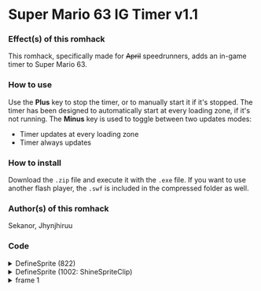 # Super Mario 63 IG Timer v1.1

### Effect(s) of this romhack
This romhack, specifically made for ~~April~~ speedrunners, adds an in-game timer to Super Mario 63.
  
### How to use
Use the **Plus** key to stop the timer, or to manually start it if it's stopped.
The timer has been designed to automatically start at every loading zone, if it's not running.
The **Minus** key is used to toggle between two updates modes:
  - Timer updates at every loading zone
  - Timer always updates


### How to install
Download the `.zip` file and execute it with the `.exe` file.
If you want to use another flash player, the `.swf` is included in the compressed folder as well.

### Author(s) of this romhack
Sekanor, Jhynjhiruu

### Code
<details/>
  <summary>DefineSprite (822)</summary>
  <details/>
      <summary>frame 1</summary>
      <details/>
        <summary>DoAction</summary>

```
if((_root._quality == "BEST" || _root._quality == "HIGH") && _root.AutoQuality == true)
{
   _root.Qualitynum--;
}
qn = _root.Qualitynum;
qn2 = 0;
_root._quality = _root.QualityArray[qn];
time = getTimer();
count = 0;
minutes = 0;
seconds = 0;
milliseconds = 0;
frtxt = "running";
txtMinutes = "";
txtSeconds = "";
txtMilliseconds = "";
_root.Timer_calculateSeconds = function()
{
   minutes = Math.floor(_root.ILTimerLastUpdate / (32 * 60));
   seconds = Math.floor(_root.ILTimerLastUpdate / 32) % 60;
   milliseconds = _root.ILTimerLastUpdate % 32;
   milliseconds = Math.floor(milliseconds * (1000 / 32));
   txtMinutes = minutes;
   txtSeconds = seconds;
   txtMilliseconds = milliseconds;
   if(minutes < 10)
   {
      txtMinutes = "0" + txtMinutes;
   }
   if(seconds < 10)
   {
      txtSeconds = "0" + txtSeconds;
   }
   if(milliseconds < 10)
   {
      txtMilliseconds = "00" + txtMilliseconds;
   }
   else if(milliseconds < 100)
   {
      txtMilliseconds = "0" + txtMilliseconds;
   }
};
_root.Timer_updateDisplay = function()
{
   if(_root.ILTimerUpdateMode == "ALWAYS")
   {
      _root.ILTimerLastUpdate = _root.ILTimer;
   }
   if(_root.ILTimerDispMode == "FRAMES")
   {
      _root.TextHint = _root.ILTimerLastUpdate;
   }
   else
   {
      _root.Timer_calculateSeconds();
      _root.TextHint = txtMinutes + ":" + txtSeconds + "." + txtMilliseconds;
   }
};
if(_root.ILTimerState == "STOP")
{
   _root.Timer_start();
}
_root.Timer_addTime = function()
{
   if(_root.ILTimerState == "RUN")
   {
      _root.ILTimer = _root.ILTimer + 1;
   }
};
_root.Timer_start = function()
{
   _root.ILTimer = 0;
   _root.ILTimerLastUpdate = 0;
   _root.ILTimerState = "RUN";
   frtxt = "running";
   _root.Timer_updateDisplay();
};
_root.Timer_stop = function()
{
   _root.Timer_update();
   _root.ILTimerState = "STOP";
   if(_root.ILTimerDispMode == "FRAMES")
   {
      _root.TextHint = _root.ILTimer;
   }
   else
   {
      _root.Timer_calculateSeconds();
      _root.TextHint = txtMinutes + ":" + txtSeconds + "." + txtMilliseconds;
   }
   frtxt = "stopped";
};
_root.Timer_toggledisplay = function()
{
   if(_root.ILTimerDispMode == "NORMAL")
   {
      _root.ILTimerDispMode = "FRAMES";
   }
   else
   {
      _root.ILTimerDispMode = "NORMAL";
   }
   _root.Timer_updateDisplay();
};
_root.Timer_input = function()
{
   if(_root.ILTimerAvoidRepeat > 0)
   {
      _root.ILTimerAvoidRepeat = _root.ILTimerAvoidRepeat - 1;
   }
   if(_root.KeyPlus() and _root.ILTimerAvoidRepeat == 0)
   {
      if(_root.ILTimerState == "RUN")
      {
         _root.Timer_stop();
      }
      else
      {
         _root.Timer_start();
      }
      _root.ILTimerAvoidRepeat = 10;
   }
   if(_root.KeyMinus() and _root.ILTimerAvoidRepeat == 0)
   {
      if(_root.ILTimerUpdateMode == "ALWAYS")
      {
         _root.ILTimerUpdateMode = "LOADINGZONE";
      }
      else
      {
         _root.ILTimerUpdateMode = "ALWAYS";
      }
      _root.ILTimerAvoidRepeat = 10;
   }
};
_root.Timer_updateTime = function()
{
   _root.ILTimerLastUpdate = _root.ILTimer;
};
_root.Timer_update = function()
{
   _root.Timer_updateTime();
   _root.Timer_updateDisplay();
};
_root.Timer_update();
stop();
onEnterFrame = function()
{
   if(_root.ILTimerState == "RUN")
   {
      _root.Timer_updateDisplay();
   }
   _root.Timer_input();
   _root.Timer_addTime();
};
```
   </details>
  </details>
</details>
<details/>
  <summary>DefineSprite (1002: ShineSpriteClip)</summary>
  <details/>
      <summary>frame 1</summary>
      <details/>
        <summary>DoAction</summary>

```
stop();
if(invis == undefined)
{
   invis = false;
}
if(LevelDesigner == undefined)
{
   LevelDesigner = false;
}
if(firstrun == undefined)
{
   if(LevelDesigner == true)
   {
      trace(_root.LDRedCoin);
      if(_root.LDRedCoin > 0 || _root.LDSilverStar > 0)
      {
         invis = true;
      }
   }
   firstrun = true;
}
onEnterFrame = function()
{
   if(invis == false)
   {
      if(_root.Star[starnum] == true)
      {
         if(alternateoldframe !== true)
         {
            gotoAndStop(2);
         }
         else
         {
            _alpha = 50;
            gotoAndStop(1);
         }
      }
      else
      {
         gotoAndStop(1);
      }
      if(this.box.hitTest(_root.Course.Char._x * _root.coursescale / 100 + _root.Course._x,(_root.Course.Char._y - 20) * _root.coursescale / 100 + _root.Course._y,true))
      {
         if(LevelDesigner !== true)
         {
            if(_root.Star[starnum] == false)
            {
               _root.Star[starnum] = true;
               _root.LastItemGot = "gotStar";
            }
            else
            {
               _root.LastItemGot = "oldStar";
            }
            _root.newstar = true;
            _root.lastPlayinglevel = _root.Playinglevel;
            _root.lastStarnamenum = starnum;
         }
         _root.Invincible = false;
         _root.Metal = false;
         _root.Invisible = false;
         _root.PowerTimer = 0;
         _root.Course.Char.attack = true;
         _root.Course.Char.attackFrame = "Star";
         _root.Course.Char.xspeed = 0;
         _root.Course.Char.yspeed = _root.Course.Char.yspeed / 2;
         _root.Course.Char._x = _X + _parent._x;
         _root.Course.Char._y = _Y + _parent._y + 20 * _root.coursescale / 100;
         if(_root.ILTimerUpdateMode == "ALWAYS")
         {
            _root.Timer_stop();
         }
         else
         {
            _root.Timer_update();
         }
         gotoAndStop("Gone");
      }
   }
   else
   {
      gotoAndStop("Invis");
   }
};
if(invis == false)
{
   if(_root.Star[starnum] == true)
   {
      if(alternateoldframe !== true)
      {
         gotoAndStop(2);
      }
      else
      {
         _alpha = 50;
         gotoAndStop(1);
      }
   }
   else
   {
      gotoAndStop(1);
   }
}
else
{
   gotoAndStop(3);
}
```
   </details>
  </details>
</details>
<details/>
  <summary>frame 1</summary>
  <details/>
      <summary>DoAction_3</summary>
  
```
NewgroundsAPI.connectMovie(8160);
frtxt = "running";
_root.ILTimer = 0;
_root.ILTimerLastUpdate = 0;
_root.ILTimerState = "RUN";
_root.ILTimerAvoidRepeat = 0;
_root.ILTimerDispMode = "NORMAL";
_root.ILTimerUpdateMode = "LOADINGZONE";
```
  </details>
</details>
